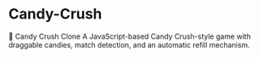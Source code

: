 # Candy-Crush
🍬 Candy Crush Clone A JavaScript-based Candy Crush-style game with draggable candies, match detection, and an automatic refill mechanism. 
